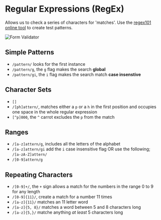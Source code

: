 # Regular Expressions (RegEx)

Allows us to check a series of characters for 'matches'. Use the [regex101 online tool](https://regex101.com/) to create test patterns.

![Form Validator](https://media3.giphy.com/media/c1Zf0R8KvtSCI/giphy.gif?cid=ecf05e478zvtncg1wts2ybxbbsg3qz09gxhcefiuxxj2xgvi&rid=giphy.gif)

## Simple Patterns
- `/pattern/` looks for the first instance
- `/pattern/g`, the `g` flag makes the search **global**
- `/pattern/gi`, the `i` flag makes the search match **case insenstive**

## Character Sets 
- `[]`
- `/[ph]attern/`, matches either a `p` or a `h` in the first position and occupies one space in the whole regular expression
- `[^p]000`, the `^` carrot excludes the `p` from the match

## Ranges
- `/[a-z]attern/g`, includes all the letters of the alphabet
- `/[a-z]attern/gi` add the `i` case insensitive flag OR use the following; `/[a-zA-Z]attern/`
- `/[0-9]attern/g`

## Repeating Characters
- `/[0-9]+/`, the `+` sign allows a match for the numbers in the range 0 to 9 for any length
- `/[0-9]{11}/`, create a match for a number 11 times
- `/[a-z]{11}/` matches an 11 letter word
- `/[a-z]{5, 8}/` matches a word between 5 and 8 characters long
- `/[a-z]{5,}/` matche anything _at least_ 5 characters long